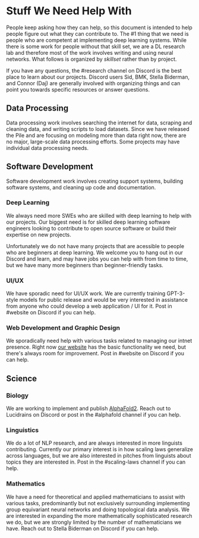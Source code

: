 # Stuff We Need Help With

People keep asking how they can help, so this document is intended to help people figure out what they can contribute to. The #1 thing that we need is people who are competent at implementing deep learning systems. While there is some work for people without that skill set, we are a DL research lab and therefore most of the work involves writing and using neural networks. What follows is organized by *skillset* rather than by project.

If you have any questions, the #research channel on Discord is the best place to learn about our projects. Discord users Sid, BMK, Stella Biderman, and Connor (Daj) are generally involved with organizing things and can point you towards specific resources or answer questions.

## Data Processing

Data processing work involves searching the internet for data, scraping and cleaning data, and writing scripts to load datasets. Since we have released the Pile and are focusing on modeling more than data right now, there are no major, large-scale data processing efforts. Some projects may have individual data processing needs.

## Software Development

Software development work involves creating support systems, building software systems, and cleaning up code and documentation.

### Deep Learning

We always need more SWEs who are skilled with deep learning to help with our projects. Our biggest need is for skilled deep learning software engineers looking to contribute to open source software or build their expertise on new projects.

Unfortunately we do not have many projects that are acessible to people who are beginners at deep learning. We welcome you to hang out in our Discord and learn, and may have jobs you can help with from time to time, but we have many more beginners than beginner-friendly tasks.

### UI/UX

We have sporadic need for UI/UX work. We are currently training GPT-3-style models for public release and would be very interested in assistance from anyone who could develop a web application / UI for it. Post in #website on Discord if you can help.

### Web Development and Graphic Design

We sporadically need help with various tasks related to managing our intnet presence. Right now [our website](www.eleuther.ai) has the basic functionality we need, but there's always room for improvement. Post in #website on Discord if you can help.

## Science

### Biology

We are working to implement and publish [AlphaFold2](https://github.com/lucidrains/alphafold2). Reach out to Lucidrains on Discord or post in the #alphafold channel if you can help.

### Linguistics

We do a lot of NLP research, and are always interested in more linguists contributing. Currently our primary interest is in how scaling laws generalize across languages, but we are also interested in pitches from linguists about topics they are interested in. Post in the #scaling-laws channel if you can help.

### Mathematics

We have a need for theoretical and applied mathematicians to assist with various tasks, predominantly but not exclusively surrounding implementing group equivariant neural networks and doing topological data analysis. We are interested in expanding the more mathematically sophisticated research we do, but we are strongly limited by the number of mathematicians we have. Reach out to Stella Biderman on Discord if you can help.

